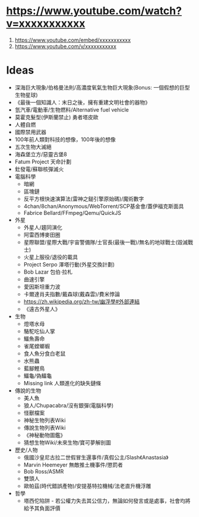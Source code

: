 https://www.youtube.com/watch?v=xxxxxxxxxxx
=====
1. https://www.youtube.com/embed/xxxxxxxxxxx
2. https://www.youtube.com/v/xxxxxxxxxxx

Ideas
=====
* 深海巨大現象/伯格曼法則/高濃度氧氣生物巨大現象(Bonus: 一個假想的巨型生物星球)
* 《最後一個知識人：末日之後，擁有重建文明社會的器物》
* 氫汽車/電動車/生物燃料/Alternative fuel vehicle
* 莫霍克髮型(伊斯蘭禁止) 勇者塔皮歐
* 人體自燃
* 國際禁用武器
* 100年前人類對科技的想像，100年後的想像
* 五次生物大滅絕
* 海森堡立方/惡靈古堡8
* Fatum Project 天命計劃
* 釷發電/蘇聯核彈滅火
* 電腦科學
  * 暗網
  * 區塊鏈
  * 反平方根快速演算法(雷神之鎚引擎原始碼)/魔術數字
  * 4chan/8chan/Anonymous/WebTorrent/SCP基金會/蓋伊福克斯面具
  * Fabrice Bellard/FFmpeg/Qemu/QuickJS
* 外星
  * 外星人/趨同演化
  * 阿雷西博麥田圈
  * 星際聯盟/星際大戰/宇宙警備隊/士官長(最後一戰)/無名的地球戰士(毀滅戰士)
  * 火星上服役/退役的載具
  * Project Serpo 澤塔行動(外星交換計劃)
  * Bob Lazar 包伯·拉札
  * 曲速引擎
  * 愛因斯坦重力波
  * 卡爾達肖夫指數/戴森球(戴森雲)/費米悖論
  * https://zh.wikipedia.org/zh-tw/幽浮學#外部連結
  * 《遠古外星人》
* 生物
  * 燈塔水母
  * 駱駝吃仙人掌
  * 鱷魚壽命
  * 雀尾螳螂蝦
  * 食人魚分食白老鼠
  * 水熊蟲
  * 藍腳鰹鳥
  * 鱷龜/偽鱷龜
  * Missing link 人類進化的缺失鏈條
* 傳說的生物
  * 美人魚
  * 狼人/Chupacabra/沒有銀彈(電腦科學)
  * 怪獸檔案
  * 神秘生物列表Wiki
  * 傳說生物列表Wiki
  * 《神秘動物圖鑑》
  * 猜想生物Wiki/未來生物/寶可夢解剖圖
* 歷史/人物
  * 俄國沙皇尼古拉二世假冒生還事件/真假公主/Slash《Anastasia》
  * Marvin Heemeyer 無敵推土機事件/懲罰者
  * Bob Ross/ASMR
  * 雙頭人
  * 歐帕茲(時代錯誤產物)/安提基特拉機械/法老直升機浮雕
* 哲學
  * 塔西佗陷阱 - 若公權力失去其公信力，無論如何發言或是處事，社會均將給予其負面評價
